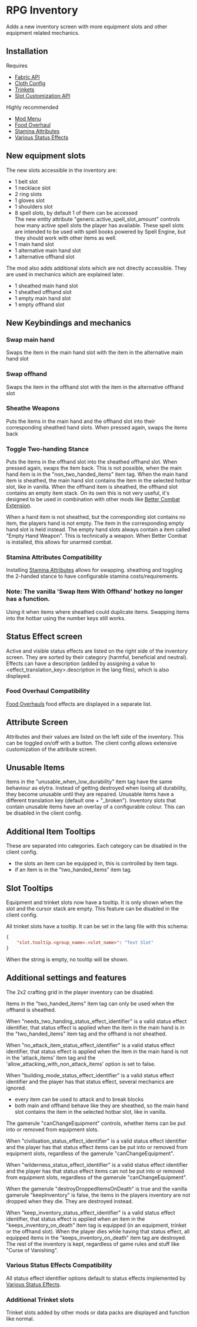 # RPG Inventory

Adds a new inventory screen with more equipment slots and other equipment related mechanics.

## Installation
Requires
- [Fabric API](https://modrinth.com/mod/fabric-api)
- [Cloth Config](https://modrinth.com/mod/cloth-config)
- [Trinkets](https://modrinth.com/mod/trinkets)
- [Slot Customization API](https://modrinth.com/mod/slot-customization-api)

Highly recommended
- [Mod Menu](https://modrinth.com/mod/modmenu)
- [Food Overhaul](https://modrinth.com/mod/food-overhaul)
- [Stamina Attributes](https://modrinth.com/mod/stamina-attributes)
- [Various Status Effects](https://modrinth.com/mod/various-status-effects)

## New equipment slots
The new slots accessible in the inventory are:
- 1 belt slot
- 1 necklace slot
- 2 ring slots
- 1 gloves slot
- 1 shoulders slot
- 8 spell slots, by default 1 of them can be accessed\
The new entity attribute "generic.active_spell_slot_amount" controls how many active spell slots the player has available.
These spell slots are intended to be used with spell books powered by Spell Engine, but they should work with other items as well.
- 1 main hand slot
- 1 alternative main hand slot
- 1 alternative offhand slot

The mod also adds additional slots which are not directly accessible. They are used in mechanics which are explained later.
- 1 sheathed main hand slot
- 1 sheathed offhand slot
- 1 empty main hand slot
- 1 empty offhand slot

## New Keybindings and mechanics
### Swap main hand
Swaps the item in the main hand slot with the item in the alternative main hand slot
### Swap offhand
Swaps the item in the offhand slot with the item in the alternative offhand slot
### Sheathe Weapons
Puts the items in the main hand and the offhand slot into their corresponding sheathed hand slots. When pressed again, swaps the items back
### Toggle Two-handing Stance
Puts the items in the offhand slot into the sheathed offhand slot. When pressed again, swaps the item back. This is not possible, when the main hand item is in the "non_two_handed_items" item tag.
When the main hand item is sheathed, the main hand slot contains the item in the selected hotbar slot, like in vanilla.
When the offhand item is sheathed, the offhand slot contains an empty item stack. On its own this is not very useful, it's designed to be used in combination with other mods like [Better Combat Extension](https://modrinth.com/mod/bettercombat-extension).

When a hand item is not sheathed, but the corresponding slot contains no item, the players hand is not empty. The item in the corresponding empty hand slot is held instead.
The empty hand slots always contain a item called "Empty Hand Weapon". This is technically a weapon. When Better Combat is installed, this allows for unarmed combat.

### Stamina Attributes Compatibility
Installing [Stamina Attributes](https://modrinth.com/mod/stamina-attributes) allows for swapping. sheathing and toggling the 2-handed stance to have configurable stamina costs/requirements.

### Note: The vanilla 'Swap Item With Offhand' hotkey no longer has a function.
Using it when items where sheathed could duplicate items. Swapping items into the hotbar using the number keys still works.

## Status Effect screen
Active and visible status effects are listed on the right side of the inventory screen. They are sorted by their category (harmful, beneficial and neutral). Effects can have a description (added by assigning a value to <effect_translation_key>.description in the lang files), which is also displayed.

### Food Overhaul Compatibility
[Food Overhauls](https://modrinth.com/mod/food-overhaul) food effects are displayed in a separate list.

## Attribute Screen
Attributes and their values are listed on the left side of the inventory. This can be toggled on/off with a button.
The client config allows extensive customization of the attribute screen.

## Unusable Items
Items in the "unusable_when_low_durability" item tag have the same behaviour as elytra. Instead of getting destroyed when losing all durability, they become unusable until they are repaired. Unusable items have a different translation key (default one + "_broken").
Inventory slots that contain unusable items have an overlay of a configurable colour. This can be disabled in the client config.

## Additional Item Tooltips
These are separated into categories. Each category can be disabled in the client config.
- the slots an item can be equipped in, this is controlled by item tags.
- if an item is in the "two_handed_items" item tag.

## Slot Tooltips
Equipment and trinket slots now have a tooltip. It is only shown when the slot and the cursor stack are empty. This feature can be disabled in the client config.

All trinket slots have a tooltip. It can be set in the lang file with this schema:

```json
{
	"slot.tooltip.<group_name>.<slot_name>": "Test Slot"
}
```

When the string is empty, no tooltip will be shown.

## Additional settings and features
The 2x2 crafting grid in the player inventory can be disabled.

Items in the "two_handed_items" item tag can only be used when the offhand is sheathed.

When "needs_two_handing_status_effect_identifier" is a valid status effect identifier, that status effect is applied when the item in the main hand is in the "two_handed_items" item tag and the offhand is not sheathed.

When "no_attack_item_status_effect_identifier" is a valid status effect identifier, that status effect is applied when the item in the main hand is not in the 'attack_items' item tag and the 'allow_attacking_with_non_attack_items' option is set to false.

When "building_mode_status_effect_identifier" is a valid status effect identifier and the player has that status effect, several mechanics are ignored.
- every item can be used to attack and to break blocks
- both main and offhand behave like they are sheathed, so the main hand slot contains the item in the selected hotbar slot, like in vanilla.

The gamerule "canChangeEquipment" controls, whether items can be put into or removed from equipment slots.

When "civilisation_status_effect_identifier" is a valid status effect identifier and the player has that status effect items can be put into or removed from equipment slots, regardless of the gamerule "canChangeEquipment".

When "wilderness_status_effect_identifier" is a valid status effect identifier and the player has that status effect items can not be put into or removed from equipment slots, regardless of the gamerule "canChangeEquipment".

When the gamerule "destroyDroppedItemsOnDeath" is true and the vanilla gamerule "keepInventory" is false, the items in the players inventory are not dropped when they die. They are destroyed instead.

When "keep_inventory_status_effect_identifier" is a valid status effect identifier, that status effect is applied when an item in the "keeps_inventory_on_death" item tag is equipped (in an equipment, trinket or the offhand slot).
When the player dies while having that status effect, all equipped items in the "keeps_inventory_on_death" item tag are destroyed. The rest of the inventory is kept, regardless of game rules and stuff like "Curse of Vanishing".

### Various Status Effects Compatibility
All status effect identifier options default to status effects implemented by [Various Status Effects](https://modrinth.com/mod/various-status-effects).

### Additional Trinket slots
Trinket slots added by other mods or data packs are displayed and function like normal.
